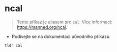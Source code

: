 # ncal

> Tento příkaz je aliasem pro `cal`.
> Více informací: <https://manned.org/ncal>.

- Podívejte se na dokumentaci původního příkazu:

`tldr cal`
